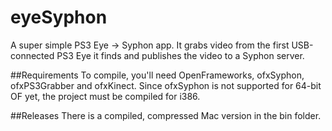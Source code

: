 # eyeSyphon
A super simple PS3 Eye -> Syphon app. It grabs video from the first USB-connected PS3 Eye it finds and publishes the video to a Syphon server.

##Requirements
To compile, you'll need OpenFrameworks, ofxSyphon, ofxPS3Grabber and ofxKinect. Since ofxSyphon is not supported for 64-bit OF yet, the project must be compiled for i386.

##Releases
There is a compiled, compressed Mac version in the bin folder.
